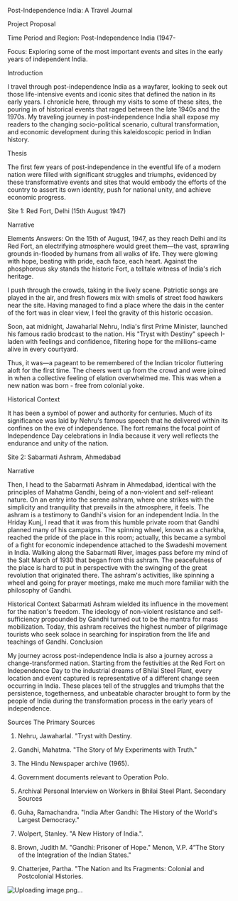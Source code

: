  
Post-Independence India: A Travel Journal
 
Project Proposal
 
Time Period and Region: Post-Independence India (1947-
 
Focus: Exploring some of the most important events and sites in the early years of independent India.
 
Introduction
 
I travel through post-independence India as a wayfarer, looking to seek out those life-intensive events and iconic sites that defined the nation in its early years. I chronicle here, through my visits to some of these sites, the pouring in of historical events that raged between the late 1940s and the 1970s. My traveling journey in post-independence India shall expose my readers to the changing socio-political scenario, cultural transformation, and economic development during this kaleidoscopic period in Indian history.
 
Thesis
 
The first few years of post-independence in the eventful life of a modern nation were filled with significant struggles and triumphs, evidenced by these transformative events and sites that would embody the efforts of the country to assert its own identity, push for national unity, and achieve economic progress.
 
Site 1: Red Fort, Delhi (15th August 1947)
 
Narrative
 
Elements Answers: On the 15th of August, 1947, as they reach Delhi and its Red Fort, an electrifying atmosphere would greet them—the vast, sprawling grounds in-flooded by humans from all walks of life. They were glowing with hope, beating with pride, each face, each heart. Against the phosphorous sky stands the historic Fort, a telltale witness of India's rich heritage.
 
I push through the crowds, taking in the lively scene. Patriotic songs are played in the air, and fresh flowers mix with smells of street food hawkers near the site. Having managed to find a place where the dais in the center of the fort was in clear view, I feel the gravity of this historic occasion.
 
Soon, aat midnight, Jawaharlal Nehru, India's first Prime Minister, launched his famous radio brodcast to the nation. His "Tryst with Destiny" speech I-laden with feelings and confidence, filtering hope for the millions-came alive in every courtyard.
 
Thus, it was—a pageant to be remembered of the Indian tricolor fluttering aloft for the first time. The cheers went up from the crowd and were joined in when a collective feeling of elation overwhelmed me. This was when a new nation was born - free from colonial yoke.
 
Historical Context
 
It has been a symbol of power and authority for centuries. Much of its significance was laid by Nehru's famous speech that he delivered within its confines on the eve of independence. The fort remains the focal point of Independence Day celebrations in India because it very well reflects the endurance and unity of the nation.
 
Site 2: Sabarmati Ashram, Ahmedabad
 
Narrative
 
Then, I  head to the Sabarmati Ashram in Ahmedabad, identical with the principles of Mahatma Gandhi, being of a non-violent and self-relieant nature. On an entry into the serene ashram, where one strikes with the simplicity and tranquility that prevails in the atmosphere, it feels.
The ashram is a testimony to Gandhi's vision for an independent India. In the Hriday Kunj, I read that it was from this humble private room that Gandhi planned many of his campaigns. The spinning wheel, known as a charkha, reached the pride of the place in this room; actually, this became a symbol of a fight for economic independence attached to the Swadeshi movement in India.
Walking along the Sabarmati River, images pass before my mind of the Salt March of 1930 that began from this ashram. The peacefulness of the place is hard to put in perspective with the swinging of the great revolution that originated there. The ashram's activities, like spinning a wheel and going for prayer meetings, make me much more familiar with the philosophy of Gandhi.
 
Historical Context
Sabarmati Ashram wielded its influence in the movement for the nation's freedom. The ideology of non-violent resistance and self-sufficiency propounded by Gandhi turned out to be the mantra for mass mobilization. Today, this ashram receives the highest number of pilgrimage tourists who seek solace in searching for inspiration from the life and teachings of Gandhi.
Conclusion
 
My journey across post-independence India is also a journey across a change-transformed nation. Starting from the festivities at the Red Fort on Independence Day to the industrial dreams of Bhilai Steel Plant, every location and event captured is representative of a different change seen occurring in India. These places tell of the struggles and triumphs that the persistence, togetherness, and unbeatable character brought to form by the people of India during the transformation process in the early years of independence.
 
Sources
The Primary Sources
 
1.	Nehru, Jawaharlal. "Tryst with Destiny.
2.	Gandhi, Mahatma. "The Story of My Experiments with Truth."
 
3.	The Hindu Newspaper archive (1965).
 
4.	Government documents relevant to Operation Polo.
 
5.	Archival Personal Interview on Workers in Bhilai Steel Plant. Secondary Sources
6.	Guha, Ramachandra. "India After Gandhi: The History of the World's Largest Democracy."
7.	Wolpert, Stanley. "A New History of India.".
8.	Brown, Judith M. "Gandhi: Prisoner of Hope." Menon, V.P.
4”The Story of the Integration of the Indian States."
5.	Chatterjee, Partha. "The Nation and Its Fragments: Colonial and Postcolonial Histories.

![Uploading image.png…]()
